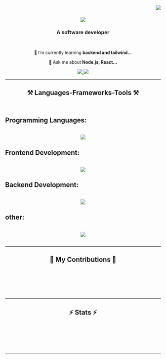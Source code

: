 <img align="right" src="https://visitor-badge.laobi.icu/badge?page_id=salesp07.salesp07" />

<h1 align="center">
    <img src="https://readme-typing-svg.herokuapp.com/?font=Righteous&size=35&center=true&vCenter=true&width=500&height=70&duration=4000&lines=Hi+There!+👋;+I'm+Nada+!;" />
</h1>

<h3 align="center">A software developer </h3>

<br/>

<div align="center">
 

 🌱 I’m currently learning **backend and tailwind...**

💬 Ask me about **Node.js, React...**



 </div>
 
<div align="center"> 
  <a href="mailto:nadachaa34@gmail.com">
    <img src="https://img.shields.io/badge/Gmail-333333?style=for-the-badge&logo=gmail&logoColor=red" />
  </a>
  <a href="https://www.linkedin.com/in/nada-chaa-16753a27a/" target="_blank">
    <img src="https://img.shields.io/badge/LinkedIn-0077B5?style=for-the-badge&logo=linkedin&logoColor=white" target="_blank" />
  </a>

</div>

 <hr/>
 
<h2 align="center">⚒️ Languages-Frameworks-Tools ⚒️</h2><br/>

<h2>Programming Languages:</h2> <br/>
<div align="center">
    <img src="https://skillicons.dev/icons?i=c,java,javascript,eclipse" />
</div>

<h2>Frontend Development:</h2> <br/>
<div align="center">
    <img src="https://skillicons.dev/icons?i=react,html,css,tailwind" /><br>
</div>

<h2>Backend Development:</h2><br/>
<div align="center">
    <img src="https://skillicons.dev/icons?i=mongodb,mysql" /><br>
</div>


<h2>other:</h2><br/>
<div align="center">
    <img src="https://skillicons.dev/icons?i=git,figma" /><br>
</div>
<br/>
<hr/>

<div align="center">
  <h2>🐍 My Contributions 🐍</h2>
  <br>
 
  
  <br/><br/><br/>
</div>

<hr/>

<h2 align="center">⚡ Stats ⚡</h2>
<br>
<div align=center>
 
  <br/>
 
</div>

<br/><br/>

<hr/>

<br/>

<div align="center">

</div>

<br/>
